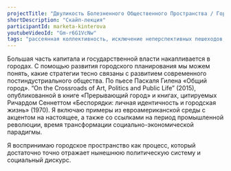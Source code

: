 ```yaml
---
projectTitle: "Двуликость Болезненного Общественного Пространства / Город Подростков"
shortDescription: "Скайп-лекция"
participantId: marketa-kinterova
youtubeVideoId: "Gm-r6G1VcNw"
tags: "рассеянная коллективность, исключение неперспективных пешеходов, предмет, аутсорсинг, места прозрачности, саморазрушающиеся структуры"
---
```


Большая часть капитала и государственной власти накапливается в городах. С помощью развития городского планирования мы можем понять, какие стратегии тесно связаны с развитием современного постиндустриального общества. По пьесе Паскаля Гилена «Общий город». “On the Crossroads of Art, Politics and Public Life” (2015), опубликованной в книге «Прерывающий город» и книгах, цитируемых Ричардом Сеннеттом «Беспорядки: личная идентичность и городская жизнь» (1970). Я включаю примеры из евроамериканской среды с акцентом на настоящее, а также со ссылками на период промышленной революции, время трансформации социально-экономической парадигмы.

Я воспринимаю городское пространство как процесс, который достаточно точно отражает нынешнюю политическую систему и социальный дискурс.
